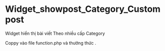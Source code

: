 # Widget_showpost_Category_Custompost
Widget hiển thị bài viết Theo nhiều cấp Category

Coppy vào file function.php và thưởng thức .
